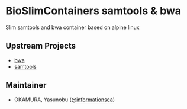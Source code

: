 BioSlimContainers samtools & bwa
================================

Slim samtools and bwa container based on alpine linux

Upstream Projects
-----------------

* [bwa](http://bio-bwa.sourceforge.net/)
* [samtools](https://www.htslib.org/)

Maintainer
----------

* OKAMURA, Yasunobu ([@informationsea](https://github.com/informationsea/))
